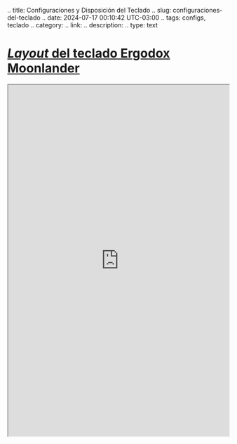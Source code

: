 .. title: Configuraciones y Disposición del Teclado
.. slug: configuraciones-del-teclado
.. date: 2024-07-17 00:10:42 UTC-03:00
.. tags: configs, teclado 
.. category: 
.. link: 
.. description: 
.. type: text


# [*Layout* del teclado Ergodox Moonlander](https://configure.zsa.io/moonlander/layouts/ENV3G/latest)

<div>
<iframe src="https://configure.zsa.io/moonlander/layouts/ENV3G/latest" title="Moonlander" height="800px" width="100%">
</div>

El layout está inspirado en los modos de `VIM` con bastantes modificaciones y tiene un foco en evitar movimientos
fuera de las tres filas principales aprovechando los *thumb keys*.

Los *layers* sobrescriben los valores configurados en el *Layer 0*. Y en todos los *layers* el *thumb key* superior 
regresa al *Layer 0*, similar a `Esc` en `VIM`.

Los *thumb keys* están dispuestos de manera que las teclas de uso más frecuente en el *layer* al que dirigen están
en la mano contraria. 

## Capa 0: Base

En los números 1-8 cambio al *Layer* correspondiente, lo utilicé como una manera segura de poder cambiar a
cualquier *layer* sin tener que pensar donde estaban las otras configuraciones.

### Mano Izquierda

- `ESC`:

- `Caps Lock` -> `Left Ctrl`: 

- `Shift` -> *[Space-cadet](https://en.wikipedia.org/wiki/Space-cadet_keyboard) Shift*: De las mejores teclas, inserta el `(` si lo presionas y sueltas, 
y funciona como `Shift` si lo mantienes apretado.

- Left Ctrl: Queda por compatibilidad, hay veces que si estuve trabajando en otras computadoras me cuesta
no intentar utilizarlo

- Back Space: Se accede desde con el meñique, todavía no me termina de convencer pero ya me acostumbré.

#### *Thumb keys*

- `Space`
- `Left Alt`
- A **Símbolos (3)**: Mayormente lo uso para ingresar al teclado numérico o insertar *brackets* `[](){}`


### Mano Derecha

- `i` -> **A QWERTY**: Siguiendo el modo *Insert* de `VIM`
- `hjkl` -> '←↑↓→': Siguiendo los movimientos en `VIM`
- `Del` al presionar `Backspace` al mantener: Siguiendo el comportamiento de esa tecla en el [HHKB](https://hhkb.io/layout/)
- `\,./'` siguiendo la disposición del teclado US International [ANSI](https://en.wikipedia.org/wiki/Keyboard_layout#/) 
- `Shift` -> *Space-cadet shift*
- `` ` `` ->  siguiendo el [HHKB](https://hhkb.io/layout/)

#### *Thumb keys*

- `Enter`
- A **Windows (5)**
- A **Funcines (6)**
- A **Mouse (4)**

## Capas 1 (QWERTY) y 2 (Colemak): Texto  

Teclados con layouts estandares

### Mano Derecha

- `Right Alt`: Para insertar letras con tilde `áéíóúñ`. Uso el teclado con US - International

## Capa 3: Símbolos

### Mano Izquierda

- `!@#$%` la primera fila sigue el estandar de un teclado US 
- Los brackets tienen sus pares uno sobre el otro 
- `_` es simétrico de `-` en la mano derecha para no tener que apretar `Shift`
- `^&~` *todavía no me convence su ubicación, pero tenían que estar en algún lado* 

### Mano Derecha

- Teclado Numérico
- `=*0` *todavía no men convencen*

## Capa 4: *Mouse*

### Mano Izquierda

- **Click** y movimientos de la ruedita

### Mano Derecha

- Movimientos siguiendo las direcciones de `hjkl` del `Layer 0`

## Capa 5: *Windows*

### Mano Izquierda

- Atajos a las 3 primeras ventanas `Win + 1`
- Combinaciones para mover y organizar ventanas 

### Mano Derecha

- Flechas '←↑↓→'

## Capa 6: *Funciones (FN)*

### Mano Izquierda

- `F1-F9` replicando el teclado numérico
- `F10-F12` accesibles con el dedo índice ya que los uso bastante cuando debugueo.

## Capas 7 y 8: Pruebas

